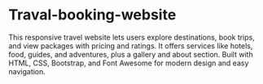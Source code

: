 # Traval-booking-website
This responsive travel website lets users explore destinations, book trips, and view packages with pricing and ratings. It offers services like hotels, food, guides, and adventures, plus a gallery and about section. Built with HTML, CSS, Bootstrap, and Font Awesome for modern design and easy navigation.
